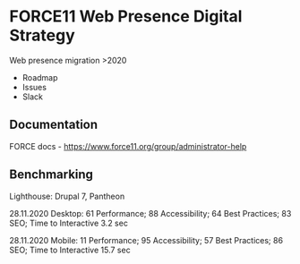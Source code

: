 # FORCE11 Web Presence Digital Strategy

Web presence migration >2020

  - Roadmap
  - Issues
  - Slack

## Documentation

FORCE docs - https://www.force11.org/group/administrator-help

## Benchmarking

Lighthouse: Drupal 7, Pantheon

28.11.2020 Desktop: 61 Performance; 88 Accessibility; 64 Best Practices; 83 SEO; Time to Interactive 3.2 sec

28.11.2020 Mobile: 11 Performance; 95 Accessibility; 57 Best Practices; 86 SEO; Time to Interactive 15.7 sec 



